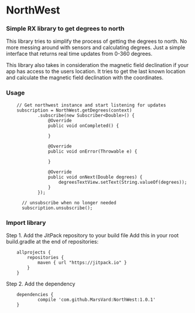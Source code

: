 # NorthWest #
### Simple RX library to get degrees to north 
This library tries to simplify the process of getting the degrees to north. No more messing around with sensors and calculating degrees.
Just a simple interface that returns real time updates from 0-360 degrees.

This library also takes in consideration the magnetic field declination if your app has access to the users location. It tries to get the last known location and calculate the magnetic field declination with the coordinates.

### Usage
        // Get northwest instance and start listening for updates
        subscription = NorthWest.getDegrees(context)
                .subscribe(new Subscriber<Double>() {
                    @Override
                    public void onCompleted() {

                    }

                    @Override
                    public void onError(Throwable e) {

                    }

                    @Override
                    public void onNext(Double degrees) {
                        degreesTextView.setText(String.valueOf(degrees));
                    }
                });
                
          // unsubscribe when no longer needed
          subscription.unsubscribe();

### Import library
Step 1. Add the JitPack repository to your build file
Add this in your root build.gradle at the end of repositories:

		allprojects {
			repositories {
				maven { url "https://jitpack.io" }
			}
		}

Step 2. Add the dependency

		dependencies {
		        compile 'com.github.MarsVard:NorthWest:1.0.1'
		}
